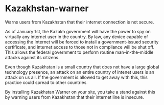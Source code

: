 # Kazakhstan-warner
Warns users from Kazakhstan that their internet connection is not secure.

As of January 1st, the Kazakh government will have the power to spy on virtually any internet user in the country.  By law, any device capable of accessing the Internet will be forced to install a government-issued security certificate, and internet access to those not in compliance will be shut off.  This allows the federal government to perform routine man-in-the-middle attacks against its citizens.

Even though Kazakhstan is a small country that does not have a large global technology presence, an attack on an entire country of intenet users is an attack on us all.  If the government is allowed to get away with this, this practice could spread to other countries.

By installing Kazakhstan Warner on your site, you take a stand against this by warning users from Kazakhstan that their internet line is insecure.
